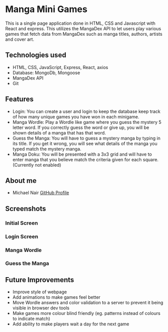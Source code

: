 # Manga Mini Games

This is a single page application done in HTML, CSS and Javascript with React and express. This utilizes the MangaDex API to let users play various games that fetch data from MangaDex such as manga titles, authors, artists and cover art.

## Technologies used

* HTML, CSS, JavaScript, Express, React, axios
* Database: MongoDb, Mongoose
* MangaDex API
* Git

## Features

* Login: You can create a user and login to keep the database keep track of how many unique games you have won in each minigame.
* Manga Wordle: Play a Wordle like game where you guess the mystery 5 letter word. If you correctly guess the word or give up, you will be shown details of a manga that has that word.
* Guess the Manga: You will have to guess a mystery manga by typing in its title. If you get it wrong, you will see what details of the manga you typed match the mystery manga.
* Manga Doku: You will be presented with a 3x3 grid and will have to enter manga that you believe match the criteria given for each square. (Currently not enabled)

## About me

- Michael Nair [GitHub Profile](https://github.com/MichaelPNair)


## Screenshots
### Initial Screen

### Login Screen

### Manga Wordle

### Guess the Manga



## Future Improvements

* Improve style of webpage
* Add animations to make games feel better
* Move Wordle answers and color validation to a server to prevent it being visible in browser dev tools
* Make games more colour blind friendly (eg. patterns instead of colours to indicate match)
* Add ability to make players wait a day for the next game

